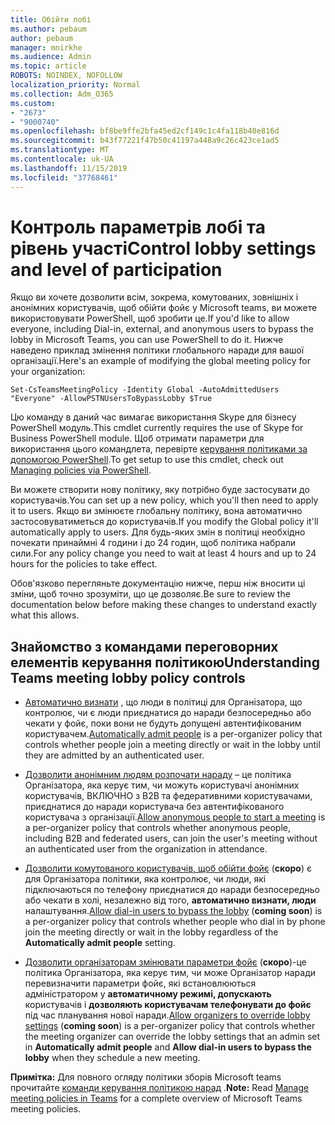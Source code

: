 ```yaml
---
title: Обійти лобі
ms.author: pebaum
author: pebaum
manager: mnirkhe
ms.audience: Admin
ms.topic: article
ROBOTS: NOINDEX, NOFOLLOW
localization_priority: Normal
ms.collection: Adm_O365
ms.custom:
- "2673"
- "9000740"
ms.openlocfilehash: bf8be9ffe2bfa45ed2cf149c1c4fa118b40e816d
ms.sourcegitcommit: b43f77221f47b50c41197a448a9c26c423ce1ad5
ms.translationtype: MT
ms.contentlocale: uk-UA
ms.lasthandoff: 11/15/2019
ms.locfileid: "37768461"
---
```

# <a name="control-lobby-settings-and-level-of-participation"></a><span data-ttu-id="04c70-102">Контроль параметрів лобі та рівень участі</span><span class="sxs-lookup"><span data-stu-id="04c70-102">Control lobby settings and level of participation</span></span>

<span data-ttu-id="04c70-103">Якщо ви хочете дозволити всім, зокрема, комутованих, зовнішніх і анонімних користувачів, щоб обійти фойє у Microsoft teams, ви можете використовувати PowerShell, щоб зробити це.</span><span class="sxs-lookup"><span data-stu-id="04c70-103">If you'd like to allow everyone, including Dial-in, external, and anonymous users to bypass the lobby in Microsoft Teams, you can use PowerShell to do it.</span></span> <span data-ttu-id="04c70-104">Нижче наведено приклад змінення політики глобального наради для вашої організації.</span><span class="sxs-lookup"><span data-stu-id="04c70-104">Here's an example of modifying the global meeting policy for your organization:</span></span>

`Set-CsTeamsMeetingPolicy -Identity Global -AutoAdmittedUsers "Everyone" -AllowPSTNUsersToBypassLobby $True`

<span data-ttu-id="04c70-105">Цю команду в даний час вимагає використання Skype для бізнесу PowerShell модуль.</span><span class="sxs-lookup"><span data-stu-id="04c70-105">This cmdlet currently requires the use of Skype for Business PowerShell module.</span></span> <span data-ttu-id="04c70-106">Щоб отримати параметри для використання цього командлета, перевірте [керування політиками за допомогою PowerShell](https://docs.microsoft.com/en-us/microsoftteams/teams-powershell-overview#managing-policies-via-powershell).</span><span class="sxs-lookup"><span data-stu-id="04c70-106">To get setup to use this cmdlet, check out [Managing policies via PowerShell](https://docs.microsoft.com/en-us/microsoftteams/teams-powershell-overview#managing-policies-via-powershell).</span></span>

<span data-ttu-id="04c70-107">Ви можете створити нову політику, яку потрібно буде застосувати до користувачів.</span><span class="sxs-lookup"><span data-stu-id="04c70-107">You can set up a new policy, which you'll then need to apply it to users.</span></span> <span data-ttu-id="04c70-108">Якщо ви змінюєте глобальну політику, вона автоматично застосовуватиметься до користувачів.</span><span class="sxs-lookup"><span data-stu-id="04c70-108">If you modify the Global policy it'll automatically apply to users.</span></span> <span data-ttu-id="04c70-109">Для будь-яких змін в політиці необхідно почекати принаймні 4 години і до 24 годин, щоб політика набрали сили.</span><span class="sxs-lookup"><span data-stu-id="04c70-109">For any policy change you need to wait at least 4 hours and up to 24 hours for the policies to take effect.</span></span>

<span data-ttu-id="04c70-110">Обов'язково перегляньте документацію нижче, перш ніж вносити ці зміни, щоб точно зрозуміти, що це дозволяє.</span><span class="sxs-lookup"><span data-stu-id="04c70-110">Be sure to review the documentation below before making these changes to understand exactly what this allows.</span></span>

## <a name="understanding-teams-meeting-lobby-policy-controls"></a><span data-ttu-id="04c70-111">Знайомство з командами переговорних елементів керування політикою</span><span class="sxs-lookup"><span data-stu-id="04c70-111">Understanding Teams meeting lobby policy controls</span></span>

- <span data-ttu-id="04c70-112">[Автоматично визнати](https://docs.microsoft.com/microsoftteams/meeting-policies-in-teams#automatically-admit-people) , що люди в політиці для Організатора, що контролює, чи є люди приєднатися до наради безпосередньо або чекати у фойє, поки вони не будуть допущені автентифікованим користувачем.</span><span class="sxs-lookup"><span data-stu-id="04c70-112">[Automatically admit people](https://docs.microsoft.com/microsoftteams/meeting-policies-in-teams#automatically-admit-people) is a per-organizer policy that controls whether people join a meeting directly or wait in the lobby until they are admitted by an authenticated user.</span></span>

- <span data-ttu-id="04c70-113">[Дозволити анонімним людям розпочати нараду](https://docs.microsoft.com/microsoftteams/meeting-policies-in-teams#allow-anonymous-people-to-start-a-meeting) – це політика Організатора, яка керує тим, чи можуть користувачі анонімних користувачів, ВКЛЮЧНО з B2B та федеративними користувачами, приєднатися до наради користувача без автентифікованого користувача з організації.</span><span class="sxs-lookup"><span data-stu-id="04c70-113">[Allow anonymous people to start a meeting](https://docs.microsoft.com/microsoftteams/meeting-policies-in-teams#allow-anonymous-people-to-start-a-meeting) is a per-organizer policy that controls whether anonymous people, including B2B and federated users, can join the user's meeting without an authenticated user from the organization in attendance.</span></span>

- <span data-ttu-id="04c70-114">[Дозволити комутованого користувачів, щоб обійти фойє](https://docs.microsoft.com/en-us/microsoftteams/meeting-policies-in-teams#allow-dial-in-users-to-bypass-the-lobby-coming-soon) (**скоро**) є для Організатора політики, яка контролює, чи люди, які підключаються по телефону приєднатися до наради безпосередньо або чекати в холі, незалежно від того, **автоматично визнати, люди** налаштування.</span><span class="sxs-lookup"><span data-stu-id="04c70-114">[Allow dial-in users to bypass the lobby](https://docs.microsoft.com/en-us/microsoftteams/meeting-policies-in-teams#allow-dial-in-users-to-bypass-the-lobby-coming-soon) (**coming soon**) is a per-organizer policy that controls whether people who dial in by phone join the meeting directly or wait in the lobby regardless of the **Automatically admit people** setting.</span></span>

- <span data-ttu-id="04c70-115">[Дозволити організаторам змінювати параметри фойє](https://docs.microsoft.com/microsoftteams/meeting-policies-in-teams#allow-organizers-to-override-lobby-settings-coming-soon) (**скоро**)-це політика Організатора, яка керує тим, чи може Організатор наради перевизначити параметри фойє, які встановлюються адміністратором у **автоматичному режимі, допускають** користувачів і **дозволяють користувачам телефонувати до фойє** під час планування нової наради.</span><span class="sxs-lookup"><span data-stu-id="04c70-115">[Allow organizers to override lobby settings](https://docs.microsoft.com/microsoftteams/meeting-policies-in-teams#allow-organizers-to-override-lobby-settings-coming-soon) (**coming soon**) is a per-organizer policy that controls whether the meeting organizer can override the lobby settings that an admin set in **Automatically admit people** and **Allow dial-in users to bypass the lobby** when they schedule a new meeting.</span></span>

<span data-ttu-id="04c70-116">**Примітка:** Для повного огляду політики зборів Microsoft teams прочитайте [команди керування політикою нарад](https://docs.microsoft.com/en-us/microsoftteams/meeting-policies-in-teams) .</span><span class="sxs-lookup"><span data-stu-id="04c70-116">**Note:** Read [Manage meeting policies in Teams](https://docs.microsoft.com/en-us/microsoftteams/meeting-policies-in-teams) for a complete overview of Microsoft Teams meeting policies.</span></span>
